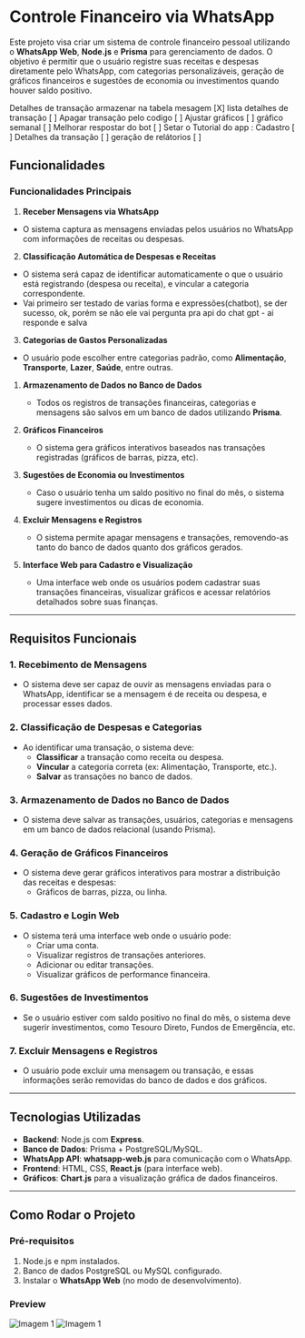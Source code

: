 # Controle Financeiro via WhatsApp

Este projeto visa criar um sistema de controle financeiro pessoal utilizando o **WhatsApp Web**, **Node.js** e **Prisma** para gerenciamento de dados. O objetivo é permitir que o usuário registre suas receitas e despesas diretamente pelo WhatsApp, com categorias personalizáveis, geração de gráficos financeiros e sugestões de economia ou investimentos quando houver saldo positivo.

Detalhes de transação armazenar na tabela mesagem [X]
lista detalhes de transação [ ]
Apagar transação pelo codigo [ ]
Ajustar gráficos [ ]
gráfico semanal [ ]
Melhorar respostar do bot [ ]
Setar o Tutorial do app :
Cadastro [ ]
Detalhes da transação [ ]
geração de relátorios [ ] 

## Funcionalidades

### Funcionalidades Principais

1. **Receber Mensagens via WhatsApp**
- O sistema captura as mensagens enviadas pelos usuários no WhatsApp com informações de receitas ou despesas.

2. **Classificação Automática de Despesas e Receitas**
- O sistema será capaz de identificar automaticamente o que o usuário está registrando (despesa ou receita), e vincular a categoria correspondente.
- Vai primeiro ser testado de varias forma e expressões(chatbot), se der sucesso, ok, porém se não ele vai pergunta pra api do chat gpt - ai responde e salva

3. **Categorias de Gastos Personalizadas**
- O usuário pode escolher entre categorias padrão, como **Alimentação**, **Transporte**, **Lazer**, **Saúde**, entre outras.

1. **Armazenamento de Dados no Banco de Dados**
   - Todos os registros de transações financeiras, categorias e mensagens são salvos em um banco de dados utilizando **Prisma**.

2. **Gráficos Financeiros**
   - O sistema gera gráficos interativos baseados nas transações registradas (gráficos de barras, pizza, etc).

6. **Sugestões de Economia ou Investimentos**
   - Caso o usuário tenha um saldo positivo no final do mês, o sistema sugere investimentos ou dicas de economia.

7. **Excluir Mensagens e Registros**
   - O sistema permite apagar mensagens e transações, removendo-as tanto do banco de dados quanto dos gráficos gerados.

8. **Interface Web para Cadastro e Visualização**
   - Uma interface web onde os usuários podem cadastrar suas transações financeiras, visualizar gráficos e acessar relatórios detalhados sobre suas finanças.

---

## Requisitos Funcionais

### 1. **Recebimento de Mensagens**
   - O sistema deve ser capaz de ouvir as mensagens enviadas para o WhatsApp, identificar se a mensagem é de receita ou despesa, e processar esses dados.
   
### 2. **Classificação de Despesas e Categorias**
   - Ao identificar uma transação, o sistema deve:
     - **Classificar** a transação como receita ou despesa.
     - **Vincular** a categoria correta (ex: Alimentação, Transporte, etc.).
     - **Salvar** as transações no banco de dados.

### 3. **Armazenamento de Dados no Banco de Dados**
   - O sistema deve salvar as transações, usuários, categorias e mensagens em um banco de dados relacional (usando Prisma).
   
### 4. **Geração de Gráficos Financeiros**
   - O sistema deve gerar gráficos interativos para mostrar a distribuição das receitas e despesas:
     - Gráficos de barras, pizza, ou linha.

### 5. **Cadastro e Login Web**
   - O sistema terá uma interface web onde o usuário pode:
     - Criar uma conta.
     - Visualizar registros de transações anteriores.
     - Adicionar ou editar transações.
     - Visualizar gráficos de performance financeira.

### 6. **Sugestões de Investimentos**
   - Se o usuário estiver com saldo positivo no final do mês, o sistema deve sugerir investimentos, como Tesouro Direto, Fundos de Emergência, etc.

### 7. **Excluir Mensagens e Registros**
   - O usuário pode excluir uma mensagem ou transação, e essas informações serão removidas do banco de dados e dos gráficos.

---

## Tecnologias Utilizadas

- **Backend**: Node.js com **Express**.
- **Banco de Dados**: Prisma + PostgreSQL/MySQL.
- **WhatsApp API**: **whatsapp-web.js** para comunicação com o WhatsApp.
- **Frontend**: HTML, CSS, **React.js** (para interface web).
- **Gráficos**: **Chart.js** para a visualização gráfica de dados financeiros.

---

## Como Rodar o Projeto

### Pré-requisitos
1. Node.js e npm instalados.
2. Banco de dados PostgreSQL ou MySQL configurado.
3. Instalar o **WhatsApp Web** (no modo de desenvolvimento).

### Preview
![Imagem 1](https://raw.githubusercontent.com/Joaofelipe14/Chat-bot-whats-financeiro/refs/heads/main/src/assets/2.jpeg)
![Imagem 1](https://raw.githubusercontent.com/Joaofelipe14/Chat-bot-whats-financeiro/refs/heads/main/src/assets/1.jpeg)

